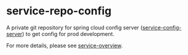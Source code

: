 # service-repo-config

A private git repository for spring cloud config server ([service-config-server](https://github.com/dotterbear/service-config-server)) to get config for prod development.

For more details, please see [service-overview](https://github.com/dotterbear/service-overview).
